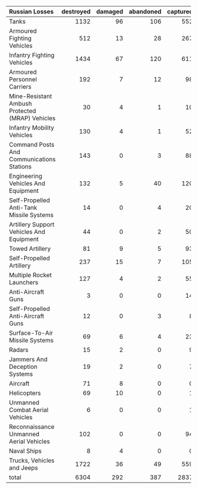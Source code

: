 | Russian Losses                                   |   destroyed |   damaged |   abandoned |   captured |   total |
|:-------------------------------------------------|------------:|----------:|------------:|-----------:|--------:|
| Tanks                                            |        1132 |        96 |         106 |        552 |    1886 |
| Armoured Fighting Vehicles                       |         512 |        13 |          28 |        267 |     820 |
| Infantry Fighting Vehicles                       |        1434 |        67 |         120 |        611 |    2232 |
| Armoured Personnel Carriers                      |         192 |         7 |          12 |         98 |     309 |
| Mine-Resistant Ambush Protected  (MRAP) Vehicles |          30 |         4 |           1 |         10 |      45 |
| Infantry Mobility Vehicles                       |         130 |         4 |           1 |         52 |     187 |
| Command Posts And Communications Stations        |         143 |         0 |           3 |         88 |     234 |
| Engineering Vehicles And Equipment               |         132 |         5 |          40 |        120 |     297 |
| Self-Propelled Anti-Tank Missile Systems         |          14 |         0 |           4 |         20 |      38 |
| Artillery Support Vehicles And Equipment         |          44 |         0 |           2 |         50 |      96 |
| Towed Artillery                                  |          81 |         9 |           5 |         93 |     188 |
| Self-Propelled Artillery                         |         237 |        15 |           7 |        105 |     364 |
| Multiple Rocket Launchers                        |         127 |         4 |           2 |         55 |     188 |
| Anti-Aircraft Guns                               |           3 |         0 |           0 |         14 |      17 |
| Self-Propelled Anti-Aircraft Guns                |          12 |         0 |           3 |          8 |      23 |
| Surface-To-Air Missile Systems                   |          69 |         6 |           4 |         23 |     102 |
| Radars                                           |          15 |         2 |           0 |          9 |      26 |
| Jammers And Deception Systems                    |          19 |         2 |           0 |          7 |      28 |
| Aircraft                                         |          71 |         8 |           0 |          0 |      79 |
| Helicopters                                      |          69 |        10 |           0 |          1 |      80 |
| Unmanned Combat Aerial Vehicles                  |           6 |         0 |           0 |          1 |       7 |
| Reconnaissance Unmanned Aerial Vehicles          |         102 |         0 |           0 |         94 |     196 |
| Naval Ships                                      |           8 |         4 |           0 |          0 |      12 |
| Trucks, Vehicles and Jeeps                       |        1722 |        36 |          49 |        559 |    2366 |
| total                                            |        6304 |       292 |         387 |       2837 |    9820 |